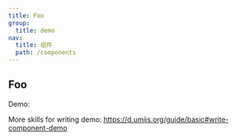```yaml
---
title: Foo
group:
  title: demo
nav:
  title: 组件
  path: /components
---
```


## Foo

Demo:
<API></API>

<code src="./demo/basic.tsx"></code>

More skills for writing demo: https://d.umijs.org/guide/basic#write-component-demo
